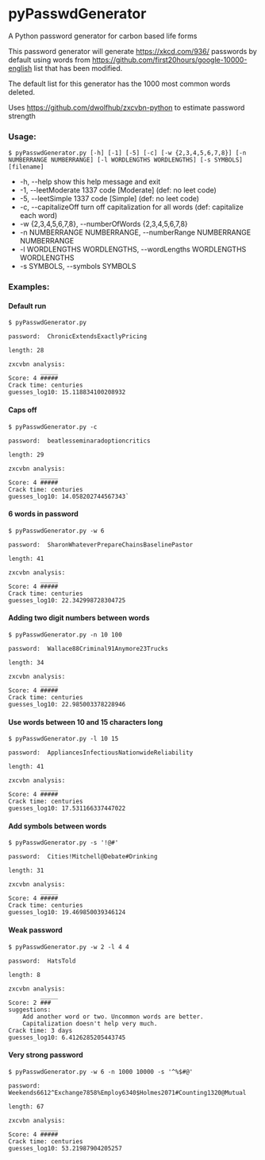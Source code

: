 # pyPasswdGenerator
A Python password generator for carbon based life forms 

This password generator will generate https://xkcd.com/936/ passwords by default using words from https://github.com/first20hours/google-10000-english list that has been modified.

The default list for this generator has the 1000 most common words deleted.

Uses https://github.com/dwolfhub/zxcvbn-python to estimate password strength 

### Usage:


`$ pyPasswdGenerator.py [-h] [-1] [-5] [-c] [-w {2,3,4,5,6,7,8}] [-n NUMBERRANGE NUMBERRANGE] [-l WORDLENGTHS WORDLENGTHS] [-s SYMBOLS] [filename]`

*  -h, --help            show this help message and exit
*  -1, --leetModerate    1337 code [Moderate] (def: no leet code)
*  -5, --leetSimple      1337 code [Simple] (def: no leet code)
*  -c, --capitalizeOff   turn off capitalization for all words (def: capitalize each word)
*  -w {2,3,4,5,6,7,8}, --numberOfWords {2,3,4,5,6,7,8}
*  -n NUMBERRANGE NUMBERRANGE, --numberRange NUMBERRANGE NUMBERRANGE
*  -l WORDLENGTHS WORDLENGTHS, --wordLengths WORDLENGTHS WORDLENGTHS
*  -s SYMBOLS, --symbols SYMBOLS

### Examples:

#### Default run
```
$ pyPasswdGenerator.py

password:  ChronicExtendsExactlyPricing

length: 28

zxcvbn analysis:
         _____
Score: 4 #####
Crack time: centuries
guesses_log10: 15.118834100208932
```

#### Caps off
```
$ pyPasswdGenerator.py -c

password:  beatlesseminaradoptioncritics

length: 29

zxcvbn analysis:
         _____
Score: 4 #####
Crack time: centuries
guesses_log10: 14.058202744567343`
```

#### 6 words in password
```
$ pyPasswdGenerator.py -w 6

password:  SharonWhateverPrepareChainsBaselinePastor

length: 41

zxcvbn analysis:
         _____
Score: 4 #####
Crack time: centuries
guesses_log10: 22.342998728304725
```

#### Adding two digit numbers between words
```
$ pyPasswdGenerator.py -n 10 100

password:  Wallace88Criminal91Anymore23Trucks

length: 34

zxcvbn analysis:
         _____
Score: 4 #####
Crack time: centuries
guesses_log10: 22.985003378228946
```

#### Use words between 10 and 15 characters long
```
$ pyPasswdGenerator.py -l 10 15

password:  AppliancesInfectiousNationwideReliability

length: 41

zxcvbn analysis:
         _____
Score: 4 #####
Crack time: centuries
guesses_log10: 17.531166337447022
```

#### Add symbols between words
```
$ pyPasswdGenerator.py -s '!@#'

password:  Cities!Mitchell@Debate#Drinking

length: 31

zxcvbn analysis:
         _____
Score: 4 #####
Crack time: centuries
guesses_log10: 19.469850039346124
```

#### Weak password
```
$ pyPasswdGenerator.py -w 2 -l 4 4

password:  HatsTold

length: 8

zxcvbn analysis:
         _____
Score: 2 ###
suggestions:
	Add another word or two. Uncommon words are better.
	Capitalization doesn't help very much.
Crack time: 3 days
guesses_log10: 6.4126285205443745
```

#### Very strong password
```
$ pyPasswdGenerator.py -w 6 -n 1000 10000 -s '^%$#@'

password:  Weekends6612^Exchange7858%Employ6340$Holmes2071#Counting1320@Mutual

length: 67

zxcvbn analysis:
         _____
Score: 4 #####
Crack time: centuries
guesses_log10: 53.21987904205257
```

